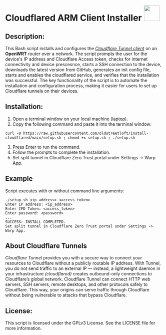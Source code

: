 # Cloudflared ARM Client Installer  <img src="https://user-images.githubusercontent.com/95660759/234452549-53925c8f-bc2f-4eaf-b2e1-8cf13d2adbe7.png" width="50" height="50">

## Description:
This Bash script installs and configures the *[Cloudflare Tunnel client](https://github.com/cloudflare/cloudflared)* on an **OpenWRT** router over a network. The script prompts the user for the device's IP address and Cloudflare Access token, checks for internet connectivity and device prescesnce, starts a SSH connection to the device, downloads the latest version from GitHub, generates an init config file, starts and enables the cloudflared service, and verifies that the installation was successful. The key functionality of the script is to automate the installation and configuration process, making it easier for users to set up Cloudflare tunnels on their devices.
## Installation:
1.  Open a terminal window on your local machine (laptop).
2.  Copy the following command and paste it into the terminal window:
```
curl -O https://raw.githubusercontent.com/oldstreetloft/install-cloudflared/main/setup.sh ; chmod +x setup.sh ; ./setup.sh
```
3.  Press Enter to run the command.
4.  Follow the prompts to complete the installation.
5.  Set split tunnel in Cloudflare Zero Trust portal under Settings -> Warp App.

## Example
Script executes with or without command line arguments:
```
./setup.sh <ip_address> <access_token>
Enter IP address: <ip_address>
Enter CFD Token: <access_token>
Enter password: <password>
...
SUCCESS: INSTALL COMPLETED.
Set split tunnel in Cloudflare Zero Trust portal under Settings -> Warp App.
```
## About Cloudflare Tunnels
*Cloudflare Tunnel* provides you with a secure way to connect your resources to Cloudflare without a publicly routable IP address. With Tunnel, you do not send traffic to an external IP — instead, a lightweight daemon in your infrastructure *(cloudflared)* creates outbound-only connections to Cloudflare’s global network. Cloudflare Tunnel can connect HTTP web servers, SSH servers, remote desktops, and other protocols safely to Cloudflare. This way, your origins can serve traffic through Cloudflare without being vulnerable to attacks that bypass Cloudflare.
## License:
This script is licensed under the GPLv3 License. See the LICENSE file for more information.
